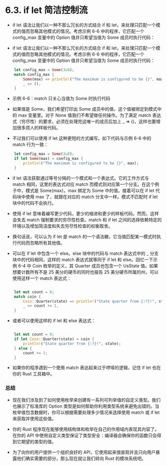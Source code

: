 # 6.3. if let 简洁控制流
- if let 语法让我们以一种不那么冗长的方式结合 if 和 let，来处理只匹配一个模式的值而忽略其他模式的情况。考虑示例 6-6 中的程序，它匹配一个 config_max 变量中的 Option<u8> 值并只希望当值为 Some 成员时执行代码：

- if let 语法让我们以一种不那么冗长的方式结合 if 和 let，来处理只匹配一个模式的值而忽略其他模式的情况。考虑示例 6-6 中的程序，它匹配一个 config_max 变量中的 Option<u8> 值并只希望当值为 Some 成员时执行代码：

```rust
    let config_max = Some(3u8);
    match config_max {
        Some(max) => println!("The maximum is configured to be {}", max),
        _ => (),
    }
```
- 示例 6-6：match 只关心当值为 Some 时执行代码

- 如果值是 Some，我们希望打印出 Some 成员中的值，这个值被绑定到模式中的 max 变量里。对于 None 值我们不希望做任何操作。为了满足 match 表达式（穷尽性）的要求，必须在处理完这唯一的成员后加上 _ => ()，这样也要增加很多烦人的样板代码。

- 不过我们可以使用 if let 这种更短的方式编写。如下代码与示例 6-6 中的 match 行为一致：
```rust
    let config_max = Some(3u8);
    if let Some(max) = config_max {
        println!("The maximum is configured to be {}", max);
    }
```
- if let 语法获取通过等号分隔的一个模式和一个表达式。它的工作方式与 match 相同，这里的表达式对应 match 而模式则对应第一个分支。在这个例子中，模式是 Some(max)，max 绑定为 Some 中的值。接着可以在 if let 代码块中使用 max 了，就跟在对应的 match 分支中一样。模式不匹配时 if let 块中的代码不会执行。

- 使用 if let 意味着编写更少代码，更少的缩进和更少的样板代码。然而，这样会失去 match 强制要求的穷尽性检查。match 和 if let 之间的选择依赖特定的环境以及增加简洁度和失去穷尽性检查的权衡取舍。

- 换句话说，可以认为 if let 是 match 的一个语法糖，它当值匹配某一模式时执行代码而忽略所有其他值。

- 可以在 if let 中包含一个 else。else 块中的代码与 match 表达式中的 _ 分支块中的代码相同，这样的 match 表达式就等同于 if let 和 else。回忆一下示例 6-4 中 Coin 枚举的定义，其 Quarter 成员也包含一个 UsState 值。如果想要计数所有不是 25 美分的硬币的同时也报告 25 美分硬币所属的州，可以使用这样一个 match 表达式：

```rust

    let mut count = 0;
    match coin {
        Coin::Quarter(state) => println!("State quarter from {:?}!", state),
        _ => count += 1,
    }
```

- 或者可以使用这样的 if let 和 else 表达式：
```rust

    let mut count = 0;
    if let Coin::Quarter(state) = coin {
        println!("State quarter from {:?}!", state);
    } else {
        count += 1;
    }
```
- 如果你的程序遇到一个使用 match 表达起来过于啰嗦的逻辑，记住 if let 也在你的 Rust 工具箱中。

### 总结
- 现在我们涉及到了如何使用枚举来创建有一系列可列举值的自定义类型。我们也展示了标准库的 Option<T> 类型是如何帮助你利用类型系统来避免出错的。当枚举值包含数据时，你可以根据需要处理多少情况来选择使用 match 或 if let 来获取并使用这些值。

- 你的 Rust 程序现在能够使用结构体和枚举在自己的作用域内表现其内容了。在你的 API 中使用自定义类型保证了类型安全：编译器会确保你的函数只会得到它期望的类型的值。

- 为了向你的用户提供一个组织良好的 API，它使用起来很直观并且只向用户暴露他们确实需要的部分，那么现在就让我们转向 Rust 的模块系统吧。

